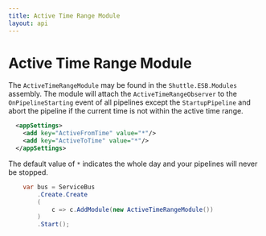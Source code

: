 ```yaml
---
title: Active Time Range Module
layout: api
---
```

# Active Time Range Module

The `ActiveTimeRangeModule` may be found in the `Shuttle.ESB.Modules` assembly.  The module will attach the `ActiveTimeRangeObserver` to the `OnPipelineStarting` event of all pipelines except the `StartupPipeline` and abort the pipeline if the current time is not within the active time range.

~~~xml
  <appSettings>
    <add key="ActiveFromTime" value="*"/>
    <add key="ActiveToTime" value="*"/>
  </appSettings>
~~~

The default value of `*` indicates the whole day and your pipelines will never be stopped.

~~~c#
	var bus = ServiceBus
		.Create.Create
		(
			c => c.AddModule(new ActiveTimeRangeModule())
		)
		.Start();
~~~
